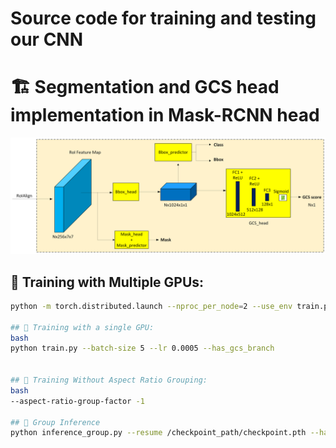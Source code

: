 # Source code for training and testing our CNN 

# 🏗️ Segmentation and GCS head implementation in Mask-RCNN head  

<p align="center">
  <img src="../data/images/segmentation_with_gcs.png" alt="Segmentation with GCS" width="600">
</p>



## 🚀 Training with Multiple GPUs:
```bash
python -m torch.distributed.launch --nproc_per_node=2 --use_env train.py --batch-size 5 --world-size 2 --lr 0.005 --has_gcs_branch

## 🚀 Training with a single GPU:
bash
python train.py --batch-size 5 --lr 0.0005 --has_gcs_branch


## 🚀 Training Without Aspect Ratio Grouping:
bash
--aspect-ratio-group-factor -1

## 🚀 Group Inference
python inference_group.py --resume /checkpoint_path/checkpoint.pth --has_gcs_branch
